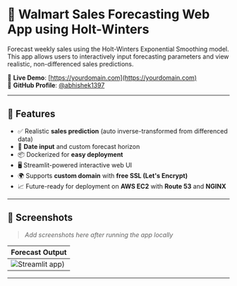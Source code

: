 # 🧮 Walmart Sales Forecasting Web App using Holt-Winters

Forecast weekly sales using the Holt-Winters Exponential Smoothing model. This app allows users to interactively input forecasting parameters and view realistic, non-differenced sales predictions.

📍 **Live Demo**: [https://yourdomain.com](https://yourdomain.com)  
📁 **GitHub Profile**: [@abhishek1397](https://github.com/abhishek1397)

---

## 🚀 Features

- ✅ Realistic **sales prediction** (auto inverse-transformed from differenced data)
- 📅 **Date input** and custom forecast horizon
- 📦 Dockerized for **easy deployment**
- 🖥️ Streamlit-powered interactive web UI
- 🌍 Supports **custom domain** with **free SSL (Let's Encrypt)**
- 📈 Future-ready for deployment on **AWS EC2** with **Route 53** and **NGINX**

---

## 📸 Screenshots

> _Add screenshots here after running the app locally_

| Forecast Output                         |
|-----------------------------------------|
| ![Streamlit app](https://github.com/user-attachments/assets/e6654a78-23ca-49eb-94e6-c46d21cbc941))       |

---

